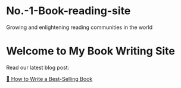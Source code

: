 # No.-1-Book-reading-site
Growing and enlightening reading communities in the world
<!DOCTYPE html>
<html lang="en">
<head>
    <meta charset="UTF-8">
    <meta name="viewport" content="width=device-width, initial-scale=1.0">
    <title>Welcome to My Book Writing Site</title>
</head>
<body>
    <h1>Welcome to My Book Writing Site</h1>
    <p>Read our latest blog post:</p>
    <a href="blog.html">📖 How to Write a Best-Selling Book</a>
</body>
</html>
